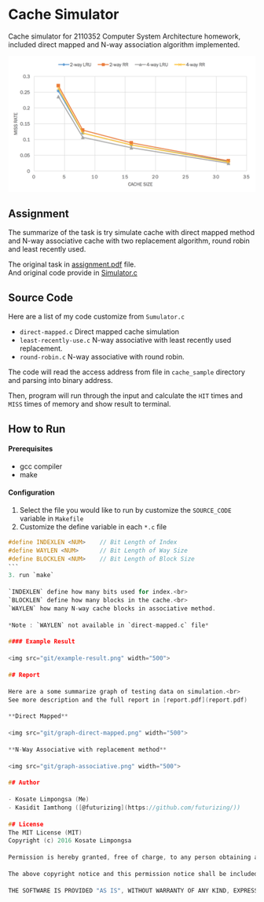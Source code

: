 Cache Simulator
===

Cache simulator for 2110352 Computer System Architecture homework, included direct mapped and N-way association algorithm implemented.

<img src="git/graph-associative.png" width="600">

## Assignment

The summarize of the task is try simulate cache with direct mapped method
and N-way associative cache with two replacement algorithm, round robin and least
recently used.

The original task in [assignment.pdf](assignment.pdf) file.<br>
And original code provide in [Simulator.c](Simulator.c)

## Source Code

Here are a list of my code customize from `Sumulator.c`

- `direct-mapped.c` Direct mapped cache simulation
- `least-recently-use.c` N-way associative with least recently used replacement.
- `round-robin.c` N-way associative with round robin.

The code will read the access address from file in `cache_sample` directory and parsing into binary address.

Then, program will run through the input and calculate the `HIT` times and `MISS` times of memory and show result to terminal.

## How to Run

#### Prerequisites
- gcc compiler
- make

#### Configuration

1. Select the file you would like to run by customize the `SOURCE_CODE` variable in `Makefile`
2. Customize the define variable in each `*.c` file
````c
#define INDEXLEN <NUM>    // Bit Length of Index
#define WAYLEN <NUM>      // Bit Length of Way Size
#define BLOCKLEN <NUM>    // Bit Length of Block Size
```
3. run `make`

`INDEXLEN` define how many bits used for index.<br>
`BLOCKLEN` define how many blocks in the cache.<br>
`WAYLEN` how many N-way cache blocks in associative method.

*Note : `WAYLEN` not available in `direct-mapped.c` file*

#### Example Result

<img src="git/example-result.png" width="500">

## Report

Here are a some summarize graph of testing data on simulation.<br>
See more description and the full report in [report.pdf](report.pdf)

**Direct Mapped**

<img src="git/graph-direct-mapped.png" width="500">

**N-Way Associative with replacement method**

<img src="git/graph-associative.png" width="500">

## Author

- Kosate Limpongsa (Me)
- Kasidit Iamthong ([@futurizing](https://github.com/futurizing/))

## License
The MIT License (MIT)
Copyright (c) 2016 Kosate Limpongsa

Permission is hereby granted, free of charge, to any person obtaining a copy of this software and associated documentation files (the "Software"), to deal in the Software without restriction, including without limitation the rights to use, copy, modify, merge, publish, distribute, sublicense, and/or sell copies of the Software, and to permit persons to whom the Software is furnished to do so, subject to the following conditions:

The above copyright notice and this permission notice shall be included in all copies or substantial portions of the Software.

THE SOFTWARE IS PROVIDED "AS IS", WITHOUT WARRANTY OF ANY KIND, EXPRESS OR IMPLIED, INCLUDING BUT NOT LIMITED TO THE WARRANTIES OF MERCHANTABILITY, FITNESS FOR A PARTICULAR PURPOSE AND NONINFRINGEMENT. IN NO EVENT SHALL THE AUTHORS OR COPYRIGHT HOLDERS BE LIABLE FOR ANY CLAIM, DAMAGES OR OTHER LIABILITY, WHETHER IN AN ACTION OF CONTRACT, TORT OR OTHERWISE, ARISING FROM, OUT OF OR IN CONNECTION WITH THE SOFTWARE OR THE USE OR OTHER DEALINGS IN THE SOFTWARE.
